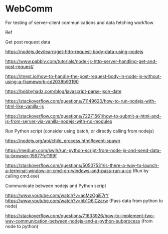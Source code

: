 # WebComm
For testing of server-client communications and data fetching workflow





Ref

Get post request data

https://nodejs.dev/learn/get-http-request-body-data-using-nodejs

https://www.pabbly.com/tutorials/node-js-http-server-handling-get-and-post-request/

https://itnext.io/how-to-handle-the-post-request-body-in-node-js-without-using-a-framework-cd2038b93190

https://bobbyhadz.com/blog/javascript-parse-json-date

https://stackoverflow.com/questions/71149620/how-to-run-nodejs-with-html-like-vanilla-js

https://stackoverflow.com/questions/72271561/how-to-submit-a-html-and-js-from-server-via-vanilla-nodejs-with-no-modules


Run Python script (consider using batch, or directly calling from nodejs)

https://nodejs.org/api/child_process.html#event-spawn

https://medium.com/swlh/run-python-script-from-node-js-and-send-data-to-browser-15677fcf199f

https://stackoverflow.com/questions/50507531/is-there-a-way-to-launch-a-terminal-window-or-cmd-on-windows-and-pass-run-a-co (Run by calling cmd.exe)


Communicate between nodejs and Python script

https://www.youtube.com/watch?v=aoMzOgiE7rY 
https://www.youtube.com/watch?v=hb1O6lCzarw (Pass data from python to node)

https://stackoverflow.com/questions/71633926/how-to-implement-two-way-communication-between-nodejs-and-a-python-subprocess (from node to python)

